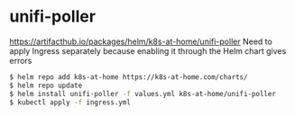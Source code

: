 # unifi-poller
https://artifacthub.io/packages/helm/k8s-at-home/unifi-poller
Need to apply Ingress separately because enabling it through the Helm chart gives errors
```bash
$ helm repo add k8s-at-home https://k8s-at-home.com/charts/
$ helm repo update
$ helm install unifi-poller -f values.yml k8s-at-home/unifi-poller
$ kubectl apply -f ingress.yml
```

